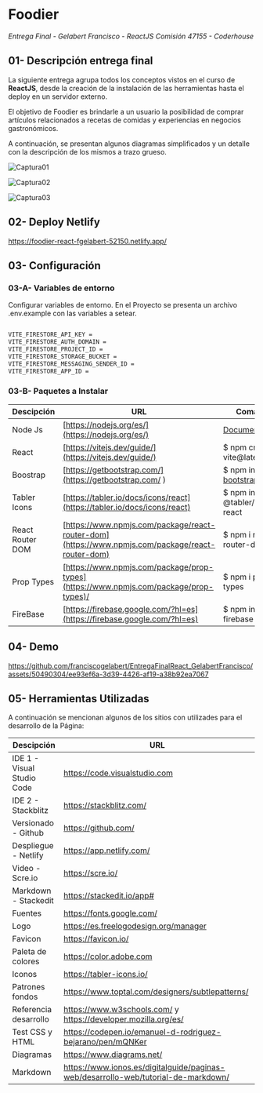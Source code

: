 # Foodier

*Entrega Final - Gelabert Francisco - ReactJS Comisión 47155 - Coderhouse*

## 01- Descripción entrega final
La siguiente entrega agrupa todos los conceptos vistos en el curso de **ReactJS**, desde la creación de la instalación de las herramientas hasta el deploy en un servidor externo. 

El objetivo de Foodier es brindarle a un usuario la posibilidad de comprar artículos relacionados a recetas de comidas y experiencias en negocios gastronómicos.

A continuación, se presentan algunos diagramas simplificados y un detalle con la descripción de los mismos a trazo grueso.

![Captura01](https://github.com/franciscogelabert/EntregaFinalReact_GelabertFrancisco/assets/50490304/ecc26869-88f2-42c7-816c-72095d39c303)


![Captura02](https://github.com/franciscogelabert/EntregaFinalReact_GelabertFrancisco/assets/50490304/e223e204-0363-4031-944d-9121e6fb2055)


![Captura03](https://github.com/franciscogelabert/EntregaFinalReact_GelabertFrancisco/assets/50490304/40eb7854-9bf9-46c8-ae3d-43e8eb24278e)




## 02- Deploy Netlify

[https://foodier-react-fgelabert-52150.netlify.app/ ](https://foodier-react-fgelabert-52150.netlify.app/)

## 03- Configuración

### 03-A- Variables de entorno

Configurar variables de entorno. En el Proyecto se presenta un archivo .env.example con las variables a setear.

```bash

VITE_FIRESTORE_API_KEY = 
VITE_FIRESTORE_AUTH_DOMAIN = 
VITE_FIRESTORE_PROJECT_ID = 
VITE_FIRESTORE_STORAGE_BUCKET = 
VITE_FIRESTORE_MESSAGING_SENDER_ID = 
VITE_FIRESTORE_APP_ID = 

```

### 03-B- Paquetes a Instalar

| Descipción | URL | Comando |
| --- | --- | ---  |
| Node Js  | [https://nodejs.org/es/](https://nodejs.org/es/) |[Documentación](https://nodejs.org/es/docs)|
| React   |  [https://vitejs.dev/guide/](https://vitejs.dev/guide/) | $ npm create vite@latest |
| Boostrap | [https://getbootstrap.com/](https://getbootstrap.com/ ) | $ npm install bootstrap@5.3.1 |
| Tabler Icons  |  [https://tabler.io/docs/icons/react](https://tabler.io/docs/icons/react) | $ npm install @tabler/icons-react |
| React Router DOM | [https://www.npmjs.com/package/react-router-dom](https://www.npmjs.com/package/react-router-dom)  | $ npm i  react-router-dom |
| Prop Types | [https://www.npmjs.com/package/prop-types](https://www.npmjs.com/package/prop-types)/ | $ npm i prop-types |
| FireBase | [https://firebase.google.com/?hl=es](https://firebase.google.com/?hl=es)| $ npm install firebase |


## 04- Demo

https://github.com/franciscogelabert/EntregaFinalReact_GelabertFrancisco/assets/50490304/ee93ef6a-3d39-4426-af19-a38b92ea7067

## 05- Herramientas Utilizadas
  
A continuación se mencionan algunos de los sitios con utilizades para el desarrollo de la Página:

| Descipción | URL |
| --- | --- |
| IDE 1 - Visual Studio Code | https://code.visualstudio.com |
| IDE 2 - Stackblitz  | https://stackblitz.com/ |
| Versionado - Github | https://github.com/ |
| Despliegue - Netlify | https://app.netlify.com/ |
| Video - Scre.io | https://scre.io/ |
| Markdown - Stackedit | https://stackedit.io/app# |
| Fuentes  | https://fonts.google.com/ |
| Logo   |  https://es.freelogodesign.org/manager |
| Favicon | https://favicon.io/  |
| Paleta de colores  |  https://color.adobe.com |
| Iconos  | https://tabler-icons.io/  |
| Patrones fondos | https://www.toptal.com/designers/subtlepatterns/ |
| Referencia desarrollo | https://www.w3schools.com/  y https://developer.mozilla.org/es/|
| Test CSS y HTML | https://codepen.io/emanuel-d-rodriguez-bejarano/pen/mQNKer |
| Diagramas | https://www.diagrams.net/ |
| Markdown | https://www.ionos.es/digitalguide/paginas-web/desarrollo-web/tutorial-de-markdown/ |





